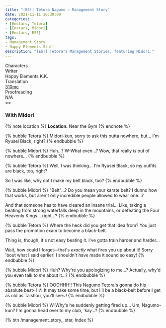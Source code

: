 ```yaml
---
title: "[ES!] Tetora Nagumo – Management Story"
date: 2021-11-11 10:30:00
categories:
- [Enstars, Tetora]
- [Enstars, Midori]
- [Enstars, ES!]
tags:
- Management Story
- Happy Elements Staff
description: "[ES!] Tetora's Management Stories, featuring Midori."
---
```

<div class="three-wrapper" style="--storyColor:#965e7d;--storyColor-rgb:150,94,125;--storyColor-h:326.8;--storyColor-s: 23%;--storyColor-l:47.8%;">
    <div class="info-area">
        <div class="info">
            <div class="info-item characters">
                <div class="label">
                    Characters
                </div>
                <div class="value">
								<a href="/categories/Enstars/Tetora" character="Tetora"></a>
                <a href="/categories/Enstars/Midori" character="Midori"></a>
                </div>
            </div>
            <div class="info-item one">
                <div class="label">
                    Writer
                </div>
                <div class="value">
                    Happy Elements K.K.
                </div>
            </div>
            <div class="info-item two">
                <div class="label">
                    Translation
                </div>
                <div class="value">
                    <a href="/about">310mc</a>
                </div>
            </div>
            <div class="info-item three">
                <div class="label">
                   Proofreading
                </div>
                <div class="value">
                   N/A
                </div>
            </div>
        </div>
    </div>
</div>

<!-- more -->
<link rel="stylesheet" href="">
==

### With Midori

{% note location %}
**Location:** Near the Gym
{% endnote %}

{% bubble Tetora %}
Midori-kun, sorry to ask this outta nowhere, but… I'm Ryusei Black, right?
{% endbubble %}

{% bubble Midori %}
Huh…? W-What even…? Wow, that really *is* out of nowhere…
{% endbubble %}

{% bubble Tetora %}
Well, I was thinking… I'm Ryusei Black, so my outfits are black, too, right?

So I was like, why not I make my belt black, too?
{% endbubble %}

{% bubble Midori %}
"Belt"…? Do you mean your karate belt? I dunno how that works, but aren't only incredible people allowed to wear one…?

And that someone has to have cleared an insane trial… Like, taking a beating from strong waterfalls deep in the mountains, or defeating the Four Heavenly Kings… right…?
{% endbubble %}

{% bubble Tetora %}
Where the heck did you get that idea from? You just pass the promotion exam to become a black-belt.

Thing is, though, it's not easy beating it. I've gotta train harder and harder…

Wait, how could I forget—that's *exactly* what fires you up about it! Sorry 'bout what I said earlier! I shouldn't have made it sound so easy!
{% endbubble %}

{% bubble Midori %}
Huh? Why're you apologizing to me…? Actually, why'd you even talk to *me* about it…?
{% endbubble %}

{% bubble Tetora %}
OOOHHH!! This Nagumo Tetora's gonna do his absolute best\~! ☆ It may take some time, but I'll be a black-belt before I get as old as Taishou, you'll see\~!
{% endbubble %}

{% bubble Midori %}
W-Why's he suddenly getting fired up… Um, Nagumo-kun? I'm gonna head over to my club, 'kay…?
{% endbubble %}

<div toc>{% btn /management_story,, star, Index %}</div>
